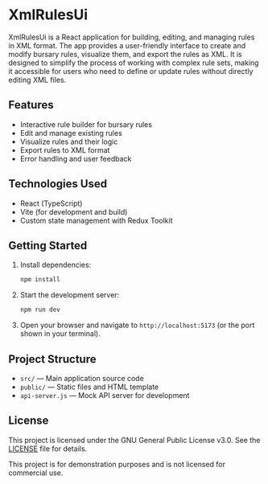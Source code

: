 # XmlRulesUi

XmlRulesUi is a React application for building, editing, and managing rules in XML format. The app provides a user-friendly interface to create and modify bursary rules, visualize them, and export the rules as XML. It is designed to simplify the process of working with complex rule sets, making it accessible for users who need to define or update rules without directly editing XML files.

## Features
- Interactive rule builder for bursary rules
- Edit and manage existing rules
- Visualize rules and their logic
- Export rules to XML format
- Error handling and user feedback

## Technologies Used
- React (TypeScript)
- Vite (for development and build)
- Custom state management with Redux Toolkit

## Getting Started
1. Install dependencies:
   ```powershell
   npm install
   ```
2. Start the development server:
   ```powershell
   npm run dev
   ```
3. Open your browser and navigate to `http://localhost:5173` (or the port shown in your terminal).

## Project Structure
- `src/` — Main application source code
- `public/` — Static files and HTML template
- `api-server.js` — Mock API server for development

## License
This project is licensed under the GNU General Public License v3.0. See the [LICENSE](LICENSE) file for details.

This project is for demonstration purposes and is not licensed for commercial use.
